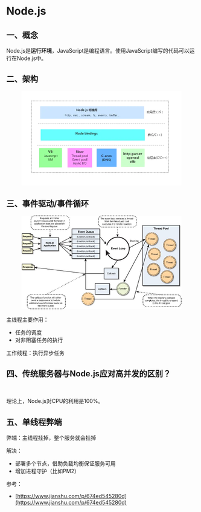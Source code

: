 # Node.js

## 一、概念

Node.js是**运行环境**，JavaScript是编程语言。使用JavaScript编写的代码可以运行在Node.js中。

## 二、架构

<figure><img src="../.gitbook/assets/image (1).png" alt=""><figcaption></figcaption></figure>

## 三、事件驱动/事件循环

<figure><img src="../.gitbook/assets/image (15).png" alt=""><figcaption></figcaption></figure>

主线程主要作用：

* 任务的调度
* 对非阻塞任务的执行

工作线程：执行异步任务

## 四、传统服务器与Node.js应对高并发的区别？

<figure><img src="../.gitbook/assets/UML 图 (1).jpg" alt=""><figcaption></figcaption></figure>

理论上，Node.js对CPU的利用是100%。



## 五、单线程弊端

弊端：主线程挂掉，整个服务就会挂掉

解决：

* 部署多个节点，借助负载均衡保证服务可用
* 增加进程守护（比如PM2）









参考：

* [https://www.jianshu.com/p/674ed545280d](https://www.jianshu.com/p/674ed545280d)
